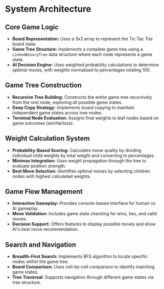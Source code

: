 # System Architecture

## Core Game Logic
* **Board Representation:** Uses a 3x3 array to represent the Tic Tac Toe board state.
* **Game Tree Structure:** Implements a complete game tree using a `LinkedBinaryTree` data structure where each node represents a game state.
* **AI Decision Engine:** Uses weighted probability calculations to determine optimal moves, with weights normalized to percentages totaling 100.

## Game Tree Construction
* **Recursive Tree Building:** Constructs the entire game tree recursively from the root node, exploring all possible game states.
* **Deep Copy Strategy:** Implements board copying to maintain independent game states across tree nodes.
* **Terminal Node Evaluation:** Assigns final weights to leaf nodes based on game outcomes (win/tie/loss).

## Weight Calculation System
* **Probability-Based Scoring:** Calculates move quality by dividing individual child weights by total weight and converting to percentages.
* **Minimax Integration:** Uses weight propagation through the tree to evaluate position strength.
* **Best Move Selection:** Identifies optimal moves by selecting children nodes with highest calculated weights.

## Game Flow Management
* **Interactive Gameplay:** Provides console-based interface for human vs AI gameplay.
* **Move Validation:** Includes game state checking for wins, ties, and valid moves.
* **Decision Support:** Offers features to display possible moves and show AI's best move recommendation.

## Search and Navigation
* **Breadth-First Search:** Implements BFS algorithm to locate specific nodes within the game tree.
* **Board Comparison:** Uses cell-by-cell comparison to identify matching game states.
* **Tree Traversal:** Supports navigation through different game states via tree structure.
